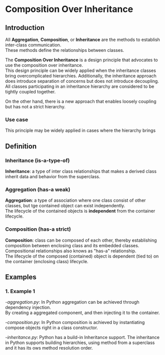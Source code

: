 # Composition Over Inheritance


## Introduction


All **Aggregation**, **Composition**, or **Inheritance** are the methods to establish inter-class communication.  
These methods define the relationships between classes.  

The **Composition Over Inheritance** is a design principle that advocates to use the composition over inheritance.  
This design principle can be widely applied when the inheritance classes bring overcomplicated hierarchies. 
Additionally, the inheritance approach does introduce separation of concerns but does not introduce decoupling. 
All classes participating in an inheritance hierarchy are considered to be tightly coupled together.  

On the other hand, there is a new approach that enables loosely coupling but has not a strict hierarchy.  

### Use case


This principle may be widely applied in cases where the hierarchy brings  


## Definition


### Inheritance (is-a-type-of)


**Inheritance**: a type of inter class relationships that makes a derived class inherit data and behavior from the superclass.   


### Aggregation (has-a weak)


**Aggregation**: a type of association where one class consist of other classes, but tge contained object can exist independently.  
The lifecycle of the contained objects is __independent__ from the container lifecycle.  


### Composition (has-a strict)


**Composition**: class can be composed of each other, thereby establishing composition between enclosing class and its embedded classes. 
Compositional relationships also knows as "has-a" relationship.  
The lifecycle of the composed (contained) object is dependent (tied to) on the container (enclosing class) lifecycle.  


## Examples


### 1. Example 1

-*aggregation.py*: In Python aggregation can be achieved through dependency injection.  
By creating a aggregated component, and then injecting it to the container.  

-*composition.py*: In Python composition is achieved by instantiating compose objects right in a class constructor.  

-*inheritance.py*: Python has a build-in Inheritance support. 
The inheritance in Python supports building hierarchies, using method from a superclass and it has its ows 
method resolution order.  
